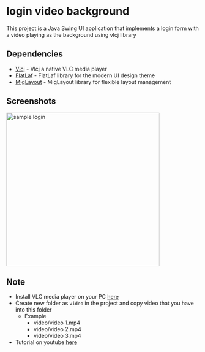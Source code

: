 # login video background

This project is a Java Swing UI application that implements a login form with a video playing as the background using vlcj library

## Dependencies
- [Vlcj](https://github.com/caprica/vlcj) - Vlcj a native VLC media player
- [FlatLaf](https://github.com/JFormDesigner/FlatLaf) - FlatLaf library for the modern UI design theme
- [MigLayout](https://github.com/mikaelgrev/miglayout) - MigLayout library for flexible layout management

## Screenshots
<img src="" alt="sample login" width="400"/>

## Note
- Install VLC media player on your PC [here](https://www.videolan.org/vlc/)
- Create new folder as `video` in the project and copy video that you have into this folder
  - Example
    - video/video 1.mp4
    - video/video 2.mp4
    - video/video 3.mp4
- Tutorial on youtube [here](https://youtu.be/Y3HvBou5kqQ)
